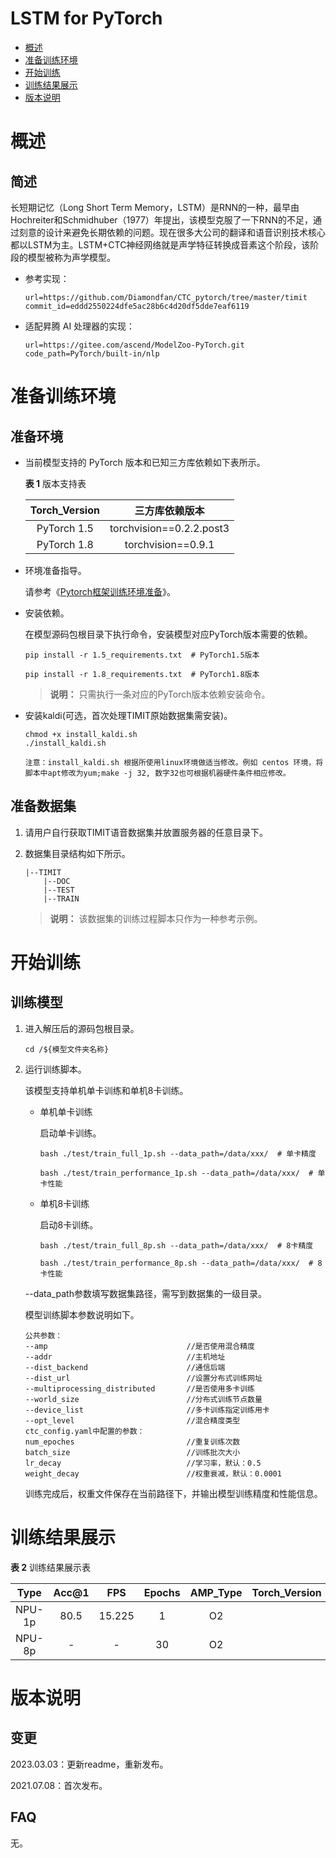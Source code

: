 # LSTM for PyTorch

-   [概述](#概述)
-   [准备训练环境](#准备训练环境)
-   [开始训练](#开始训练)
-   [训练结果展示](#训练结果展示)
-   [版本说明](#版本说明)

# 概述

## 简述

长短期记忆（Long Short Term Memory，LSTM）是RNN的一种，最早由Hochreiter和Schmidhuber（1977）年提出，该模型克服了一下RNN的不足，通过刻意的设计来避免长期依赖的问题。现在很多大公司的翻译和语音识别技术核心都以LSTM为主。LSTM+CTC神经网络就是声学特征转换成音素这个阶段，该阶段的模型被称为声学模型。

- 参考实现：

  ```
  url=https://github.com/Diamondfan/CTC_pytorch/tree/master/timit
  commit_id=eddd2550224dfe5ac28b6c4d20df5dde7eaf6119
  ```

- 适配昇腾 AI 处理器的实现：

  ```
  url=https://gitee.com/ascend/ModelZoo-PyTorch.git
  code_path=PyTorch/built-in/nlp
  ```


# 准备训练环境

## 准备环境

- 当前模型支持的 PyTorch 版本和已知三方库依赖如下表所示。

  **表 1**  版本支持表

  | Torch_Version      | 三方库依赖版本                                 |
  | :--------: | :----------------------------------------------------------: |
  | PyTorch 1.5 | torchvision==0.2.2.post3 |
  | PyTorch 1.8 | torchvision==0.9.1 |
  
- 环境准备指导。

  请参考《[Pytorch框架训练环境准备](https://www.hiascend.com/document/detail/zh/ModelZoo/pytorchframework/ptes)》。
  
- 安装依赖。

  在模型源码包根目录下执行命令，安装模型对应PyTorch版本需要的依赖。
  ```
  pip install -r 1.5_requirements.txt  # PyTorch1.5版本
  
  pip install -r 1.8_requirements.txt  # PyTorch1.8版本
  ```
  > **说明：** 
  >只需执行一条对应的PyTorch版本依赖安装命令。


- 安装kaldi(可选，首次处理TIMIT原始数据集需安装)。

   ```
   chmod +x install_kaldi.sh
   ./install_kaldi.sh

   注意：install_kaldi.sh 根据所使用linux环境做适当修改。例如 centos 环境，将脚本中apt修改为yum;make -j 32, 数字32也可根据机器硬件条件相应修改。
   ```

## 准备数据集

1. 请用户自行获取TIMIT语音数据集并放置服务器的任意目录下。
2. 数据集目录结构如下所示。
    ```
    |--TIMIT
        |--DOC
        |--TEST
        |--TRAIN
    ```
   
   > **说明：** 
   > 该数据集的训练过程脚本只作为一种参考示例。

# 开始训练

## 训练模型

1. 进入解压后的源码包根目录。

   ```
   cd /${模型文件夹名称} 
   ```

2. 运行训练脚本。

   该模型支持单机单卡训练和单机8卡训练。

   - 单机单卡训练

     启动单卡训练。

     ```
     bash ./test/train_full_1p.sh --data_path=/data/xxx/  # 单卡精度
     
     bash ./test/train_performance_1p.sh --data_path=/data/xxx/  # 单卡性能
     ```

   - 单机8卡训练

     启动8卡训练。

     ```
     bash ./test/train_full_8p.sh --data_path=/data/xxx/  # 8卡精度
     
     bash ./test/train_performance_8p.sh --data_path=/data/xxx/  # 8卡性能
     ```

   --data_path参数填写数据集路径，需写到数据集的一级目录。

   模型训练脚本参数说明如下。

   ```
   公共参数：
   --amp                               //是否使用混合精度
   --addr                              //主机地址
   --dist_backend                      //通信后端
   --dist_url                          //设置分布式训练网址
   --multiprocessing_distributed       //是否使用多卡训练
   --world_size                        //分布式训练节点数量
   --device_list                       //多卡训练指定训练用卡
   --opt_level                         //混合精度类型
   ctc_config.yaml中配置的参数：
   num_epoches                         //重复训练次数
   batch_size                          //训练批次大小
   lr_decay                            //学习率，默认：0.5
   weight_decay                        //权重衰减，默认：0.0001
   ```
   
   训练完成后，权重文件保存在当前路径下，并输出模型训练精度和性能信息。

# 训练结果展示

**表 2**  训练结果展示表

| Type | Acc@1 | FPS       | Epochs   | AMP_Type | Torch_Version |
| :------: | :------:  | :------: | :------: | :------: | :------: |
| NPU-1p | 80.5 | 15.225 | 1      | O2    |       |
| NPU-8p | - | - | 30    | O2  |     |

# 版本说明

## 变更

2023.03.03：更新readme，重新发布。

2021.07.08：首次发布。

## FAQ

无。